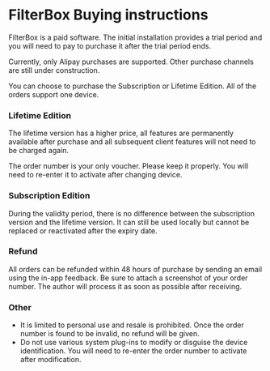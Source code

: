 # FilterBox Buying instructions

FilterBox is a paid software. The initial installation provides a trial period and you will need to pay to purchase it after the trial period ends.

Currently, only Alipay purchases are supported. Other purchase channels are still under construction.

You can choose to purchase the Subscription or Lifetime Edition. All  of the orders support one device.

### Lifetime Edition

The lifetime version has a higher price, all features are permanently available after purchase and all subsequent client features will not need to be charged again.

The order number is your only voucher. Please keep it properly. You will need to re-enter it to activate after changing device.

### Subscription Edition

During the validity period, there is no difference between the subscription version and the lifetime version. It can still be used locally but cannot be replaced or reactivated after the expiry date.

### Refund

All orders can be refunded within 48 hours of purchase by sending an email using the in-app feedback. Be sure to attach a screenshot of your order number. The author will process it as soon as possible after receiving.

### Other

- It is limited to personal use and resale is prohibited. Once the order number is found to be invalid, no refund will be given.
- Do not use various system plug-ins to modify or disguise the device identification. You will need to re-enter the order number to activate after modification. 

